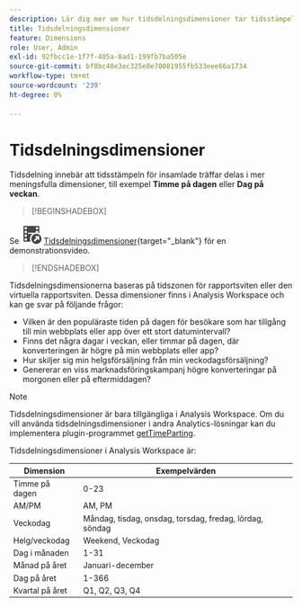 ```yaml
---
description: Lär dig mer om hur tidsdelningsdimensioner tar tidsstämpeln för insamlade händelser och delar upp dessa händelser i mer meningsfulla dimensioner, som t.ex. Timme på dagen eller Veckodag.
title: Tidsdelningsdimensioner
feature: Dimensions
role: User, Admin
exl-id: 92fbcc1e-1f7f-405a-8ad1-199fb7ba505e
source-git-commit: bf8bc40e3ec325e8e70081955fb533eee66a1734
workflow-type: tm+mt
source-wordcount: '239'
ht-degree: 0%

---
```


# Tidsdelningsdimensioner

Tidsdelning innebär att tidsstämpeln för insamlade träffar delas i mer meningsfulla dimensioner, till exempel **Timme på dagen** eller **Dag på veckan**.


>[!BEGINSHADEBOX]

Se ![VideoCheckedOut](/help/assets/icons/VideoCheckedOut.svg) [Tidsdelningsdimensioner](https://video.tv.adobe.com/v/23727?quality=12&learn=on){target="_blank"} för en demonstrationsvideo.

>[!ENDSHADEBOX]


Tidsdelningsdimensionerna baseras på tidszonen för rapportsviten eller den virtuella rapportsviten. Dessa dimensioner finns i Analysis Workspace och kan ge svar på följande frågor:

* Vilken är den populäraste tiden på dagen för besökare som har tillgång till min webbplats eller app över ett stort datumintervall?
* Finns det några dagar i veckan, eller timmar på dagen, där konverteringen är högre på min webbplats eller app?
* Hur skiljer sig min helgsförsäljning från min veckodagsförsäljning?
* Genererar en viss marknadsföringskampanj högre konverteringar på morgonen eller på eftermiddagen?

>[!NOTE]
>
>Tidsdelningsdimensioner är bara tillgängliga i Analysis Workspace. Om du vill använda tidsdelningsdimensioner i andra Analytics-lösningar kan du implementera plugin-programmet [getTimeParting](https://experienceleague.adobe.com/docs/analytics/implementation/vars/plugins/gettimeparting.html?lang=sv-SE).

Tidsdelningsdimensioner i Analysis Workspace är:

| Dimension | Exempelvärden |
| --- | --- |
| Timme på dagen | 0-23 |
| AM/PM | AM, PM |
| Veckodag | Måndag, tisdag, onsdag, torsdag, fredag, lördag, söndag |
| Helg/veckodag | Weekend, Veckodag |
| Dag i månaden | 1-31 |
| Månad på året | Januari-december |
| Dag på året | 1-366 |
| Kvartal på året | Q1, Q2, Q3, Q4 |
